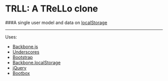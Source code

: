 TRLL: A TReLLo clone 
=========
###A single user model and data on [localStorage]

---
Uses:

  - [Backbone.js]
  - [Underscores]
  - [Bootstrap]
  - [Backbone.localStorage]
  - [jQuery]
  - [Bootbox]

[localStorage]:https://github.com/jeromegn/Backbone.localStorage
[Backbone.js]:http://backbonejs.org/
[Underscores]:http://underscorejs.org/
[Bootstrap]:http://getbootstrap.com/
[Backbone.localStorage]:https://github.com/jeromegn/Backbone.localStorage
[jQuery]:http://jquery.com/
[Bootbox]:http://bootboxjs.com/

